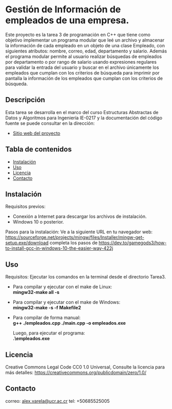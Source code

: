 # Gestión de Información de empleados de una empresa.

Este proyecto es la tarea 3 de programación en C++ que tiene como objetivo implementar un programa modular que leé un archivo 
y almacenar la información de cada empleado en un objeto de una clase Empleado, con siguientes atributos: nombre, correo, edad, 
departamento y salario. Además el programa modular permite al usuario realizar búsquedas de empleados por departamento o por rango
de salario usando expresiones regulares para validar la entrada del usuario y buscar en el archivo únicamente los empleados que 
cumplan con los criterios de búsqueda para imprimir por pantalla la información de los empleados que cumplan con los criterios 
de búsqueda.

## Descripción
Esta tarea se desarrolla en el marco del curso Estructuras Abstractas de Datos y Algoritmos para 
Ingeniería IE-0217 y la documentación del código fuente se puede consultar en la dirección: 
- [Sitio web del proyecto](https://doxygenizi12.000webhostapp.com/)
## Tabla de contenidos

- [Instalación](#instalación)
- [Uso](#Uso)
- [Licencia](#licencia)
- [Contacto](#contacto)

## Instalación

Requisitos previos: 
- Conexión a Internet para descargar los archivos de instalación. 
- Windows 10 o posterior.

Pasos para la instalación:
Ve a la siguiente URL en tu navegador web: https://sourceforge.net/projects/mingw/files/Installer/mingw-get-setup.exe/download
completa los pasos de https://dev.to/gamegods3/how-to-install-gcc-in-windows-10-the-easier-way-422j

## Uso 

Requisitos: Ejecutar los comandos en la terminal desde el directorio Tarea3.

- Para compilar y ejecutar con el make de Linux:  
  **mingw32-make all -s**

- Para compilar y ejecutar con el make de Windows:  
  **mingw32-make -s -f Makefile2**

- Para compilar de forma manual:  
  **g++ ./empleados.cpp ./main.cpp -o empleados.exe**

  Luego, para ejecutar el programa:  
  **.\empleados.exe**


## Licencia

Creative Commons Legal Code CC0 1.0 Universal, Consulte la licencia para más detalles: https://creativecommons.org/publicdomain/zero/1.0/

## Contacto

correo: alex.varela@ucr.ac.cr tel: +50685525005
